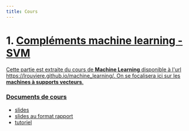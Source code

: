 ```yaml
---
title: Cours
---
```


# 1. <u> Compléments machine learning - SVM <u>

Cette partie est extraite du cours de **Machine Learning** disponible à l'url <https://lrouviere.github.io/machine_learning/>. On se focalisera ici sur les **machines à supports vecteurs**.

### Documents de cours

- [slides]()
- [slides au format rapport](cours_article_don_des.pdf)
- [tutoriel](https://lrouviere.github.io/TUTO_ML/)

<!---

# 1. <u> Données déséquilibrées <u> 

### Documents de cours

- [slides](cours_don_des.pdf)
- [slides au format rapport](cours_article_don_des.pdf)

### Exercices, notebook

- Tutoriel 1 : [Rmd](stu_tuto1_don_des.Rmd), [html](stu_tuto1_don_des.nb.html)
- [Correction](tuto1_don_des.html)

 ---

# 2. <u> Grande dimension <u> 

### Documents de cours

- [slides](cours_grand_dim.pdf)
- [slides au format rapport](cours_article_grand_dim.pdf)

### Exercices, notebook

- [Feuille de TD](td_grande_dim.pdf)
- Tutoriel 1 : Introduction à la grande dimension [Rmd](std_tuto_intro_grande_dim.Rmd), [html](std_tuto_intro_grande_dim.nb.html)
- Tutoriel 2 : Réduction de la dimension [Rmd](std_tuto_red_dim.Rmd), [html](std_tuto_red_dim.nb.html)
- Tutoriel 3 : Modèle additif  [Rmd](std_tuto_gam.Rmd), [html](std_tuto_gam.nb.html)
- Tutoriel 4 : Régularisation  [Rmd](std_tuto_regul.Rmd), [html](std_tuto_regul.nb.html)

### Corrections

- [Introduction à la grande dimension](tuto_intro_grande_dim.html)
- [Réduction de la dimension](tuto_red_dim.html)
- [Régularisation](tuto_regul.html)


### Données

- [panne](panne.txt)

 ---

# 3. <u>Introduction à Shiny<u>

Cette partie est basée entièrement sur les supports de cours de Benoît Thieurmel que l'on trouvera ici : [https://github.com/datastorm-open/tuto_shiny_rennes](https://github.com/datastorm-open/tuto_shiny_rennes). On utlisera notamment :

- [Le support de cours](support_shiny.pdf)
- [La feuille de TP](tp_shiny.pdf)

 ---

# 4. <u>Graphes<u>

### Documents de cours


- [slides](cours.pdf)
- [slides au format rapport](cours_article.pdf)


### Exercices, notebook

- Exemple de fichier de style css pour notebook : [styles.css](styles.css)
- Tutoriel 1 : Construction de graphes. Fichiers [Rmd](tuto1_std.Rmd), [html](tuto1_std.nb.html)
- Tutoriel 2 : Modèles et construction de graphes. Fichiers [Rmd](tuto2_std.Rmd), [html](tuto2_std.nb.html)
- Tutoriel 3 : Modularité. Fichiers [Rmd](tuto3_std.Rmd), [html](tuto3_std.nb.html)
- Tutoriel 4 : Clustering spectral. Fichiers [Rmd](tuto4_std.Rmd), [html](tuto4_std.nb.html)



### Données

- [Media edges](Dataset1-Media-Example-EDGES.csv)
- [Media nodes](Dataset1-Media-Example-NODES.csv)
- [Amis](Friendship-network_data_2013.csv)
- [Karaté](karate.gml)
- [Les misérables](lesmis.gml)


### Corrections

- [tuto 1](tuto1.html)
- [tuto 2](tuto2.html)
- [tuto 3](tuto3.html)
- [tuto 4](tuto4.html)


 ---

# 5. <u> Datacamp <u> 

- [slides](slides_datacamp.pdf)
- [Exemple de correction](datacamp.nb.html)

 ---

# 6. <u> Dplyr, ggplot et leaflet <u> 

### Documents de cours

- [slides](pres_R.pdf)

### Exercices, notebook

- [Dplyr](dplyr_std.Rmd)
- [Ggplot](ggplot_std.Rmd), figures pour le **Rmd** : [challenge 1](challenge1.pdf), [challenge 2](challenge2.pdf), [challenge 3](challenge3.pdf), [challenge 4](challenge4.pdf)
- [Leaflet](leaflet_std.Rmd)

### Données

- [mydata.csv](mydata.csv)
- [mydata2.csv](mydata2.csv)
- [piscines.csv](piscines.csv)
- [ozone.txt](ozone.txt)
- [taches_solaires.csv](taches_solaires.csv)
  
### Corrections

- [Dplyr](dplyr.html)
- [Ggplot](ggplot.html)
- [Leaflet](leaflet.html)


 ---

--->

